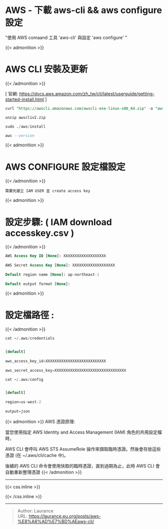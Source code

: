 # AWS - 下載 aws-cli && aws configure 設定


<!--more-->
"使用 AWS comaand 工具 'aws-cli' 與設定 'aws configure' "

{{< admonition >}}
# AWS CLI 安裝及更新 
{{< /admonition >}}

[ 官網: https://docs.aws.amazon.com/zh_tw/cli/latest/userguide/getting-started-install.html ]

```sql
curl "https://awscli.amazonaws.com/awscli-exe-linux-x86_64.zip" -o "awscliv2.zip"

unzip awscliv2.zip

sudo ./aws/install

aws --version
```

{{< admonition >}}
# AWS CONFIGURE 設定檔設定
{{< /admonition >}}


`需要先建立 IAM USER 並 create access key`

{{< admonition >}}
# 設定步驟: ( IAM download accesskey.csv )
{{< /admonition >}}

```sql
AWS Access Key ID [None]: XXXXXXXXXXXXXXXXXXX
    
AWS Secret Access Key [None]: XXXXXXXXXXXXXXXXXXX
    
Default region name [None]: ap-northeast-1
    
Default output format [None]: 
```

{{< admonition >}}
# 設定檔路徑 :
{{< /admonition >}}

```sql
cat ~/.aws/credentials


[default]
    
aws_access_key_id=XXXXXXXXXXXXXXXXXXXXXXXXXXX
    
aws_secret_access_key=XXXXXXXXXXXXXXXXXXXXXXXXXXXXXXXX
```


```sql
cat ~/.aws/config


[default]
    
region=us-west-2
    
output=json
```

{{< admonition >}}
AWS 憑證原理:

當您使用指定 AWS Identity and Access Management (IAM) 角色的共用設定檔時，
    
AWS CLI 會呼叫 AWS STS AssumeRole 操作來擷取臨時憑證。然後會存放這些憑證 (在 ~/.aws/cli/cache 中)。
    
後續的 AWS CLI 命令會使用快取的臨時憑證，直到過期為止，此時 AWS CLI 會自動重新整理憑證
{{< /admonition >}}
    
***

{{< css.inline >}}
<style>
.emojify {
	font-family: Apple Color Emoji, Segoe UI Emoji, NotoColorEmoji, Segoe UI Symbol, Android Emoji, EmojiSymbols;
	font-size: 2rem;
	vertical-align: middle;
}
@media screen and (max-width:650px) {
  .nowrap {
    display: block;
    margin: 25px 0;
  }
}
</style>
{{< /css.inline >}}


---

> Author: Laurance  
> URL: https://laurance.eu.org/posts/aws-%E8%A8%AD%E7%BD%AEaws-cli/  

